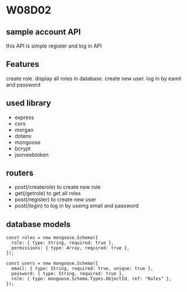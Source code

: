 # W08D02

## sample account API
this API is simple register and log in API 

## Features 
create role.
display all roles in database.
create new user.
log in by eamil and password

## used library
- express 
- cors
- morgan
- dotenv
- mongoose
- bcrypt
- jsonwebtoken

## routers
- post(/createrole) to create new role
- get(/getrole) to get all roles
- post(/register) to create new user
- post(/login) to log in by useing email and password

## database models
```
const roles = new mongoose.Schema({
  role: { type: String, required: true },
  permissions: { type: Array, required: true },
});

const users = new mongoose.Schema({
  email: { type: String, required: true, unique: true },
  password: { type: String, required: true },
  role: { type: mongoose.Schema.Types.ObjectId, ref: "Roles" },
});
```
